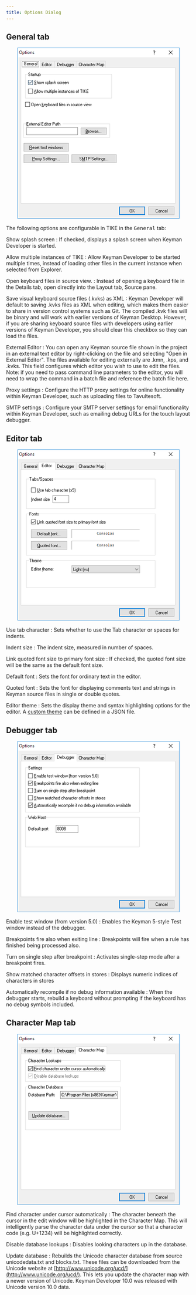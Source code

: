 ```yaml
---
title: Options Dialog
---
```


## General tab

<div markdown="1" style="text-align: center">

![Options dialog - General tab](/cdn/dev/img/developer/120/ui/frmOptions_General.png)

</div>

The following options are configurable in TIKE in the
<kbd>General</kbd> tab:

Show splash screen
:   If checked, displays a splash screen when Keyman Developer is
    started.

Allow multiple instances of TIKE
:   Allow Keyman Developer to be started multiple times, instead of
    loading other files in the current instance when selected from
    Explorer.

Open keyboard files in source view.
:   Instead of opening a keyboard file in the Details tab, open directly
    into the Layout tab, Source pane.

Save visual keyboard source files (.kvks) as XML
:   Keyman Developer will default to saving .kvks files as XML when
    editing, which makes them easier to share in version control systems
    such as Git. The compiled .kvk files will be binary and will work
    with earlier versions of Keyman Desktop. However, if you are sharing
    keyboard source files with developers using earlier versions of
    Keyman Developer, you should clear this checkbox so they can load
    the files.

External Editor
:   You can open any Keyman source file shown in the project in an
    external text editor by right-clicking on the file and selecting
    "Open in External Editor". The files available for editing
    externally are .kmn, .kps, and .kvks. This field configures which
    editor you wish to use to edit the files. Note: if you need to pass
    command line parameters to the editor, you will need to wrap the
    command in a batch file and reference the batch file here.

Proxy settings
:   Configure the HTTP proxy settings for online functionality within
    Keyman Developer, such as uploading files to Tavultesoft.

SMTP settings
:   Configure your SMTP server settings for email functionality within
    Keyman Developer, such as emailing debug URLs for the touch layout
    debugger.

## Editor tab

<div markdown="1" style="text-align: center">

![Options dialog - Editor tab](/cdn/dev/img/developer/120/ui/frmOptions_Editor.png)

</div>

Use tab character
:   Sets whether to use the Tab character or spaces for indents.

Indent size
:   The indent size, measured in number of spaces.

Link quoted font size to primary font size
:   If checked, the quoted font size will be the same as the default
    font size.

Default font
:   Sets the font for ordinary text in the editor.

Quoted font
:   Sets the font for displaying comments text and strings in Keyman
    source files in single or double quotes.

Editor theme
:   Sets the display theme and syntax highlighting options for the
    editor. A [custom theme](../reference/editor-themes) can be defined
    in a JSON file.

## Debugger tab

<div markdown="1" style="text-align: center">

![Options dialog - Debugger tab](/cdn/dev/img/developer/120/ui/frmOptions_Debugger.png)

</div>

Enable test window (from version 5.0)
:   Enables the Keyman 5-style Test window instead of the debugger.

Breakpoints fire also when exiting line
:   Breakpoints will fire when a rule has finished being processed also.

Turn on single step after breakpoint
:   Activates single-step mode after a breakpoint fires.

Show matched character offsets in stores
:   Displays numeric indices of characters in stores

Automatically recompile if no debug information available
:   When the debugger starts, rebuild a keyboard without prompting if
    the keyboard has no debug symbols included.

## Character Map tab

<div markdown="1" style="text-align: center">

![Options dialog - Character Map tab](/cdn/dev/img/developer/120/ui/frmOptions_CharacterMap.png)

</div>

Find character under cursor automatically
:   The character beneath the cursor in the edit window will be
    highlighted in the Character Map. This will intelligently parse the
    character data under the cursor so that a character code (e.g.
    U+1234) will be highlighted correctly.

Disable database lookups
:   Disables looking characters up in the database.

Update database
:   Rebuilds the Unicode character database from source unicodedata.txt
    and blocks.txt. These files can be downloaded from the Unicode
    website at
    [http://www.unicode.org/ucd/](http://www.unicode.org/ucd/). This lets you update the character map with a
    newer version of Unicode. Keyman Developer 10.0 was released with
    Unicode version 10.0 data.
